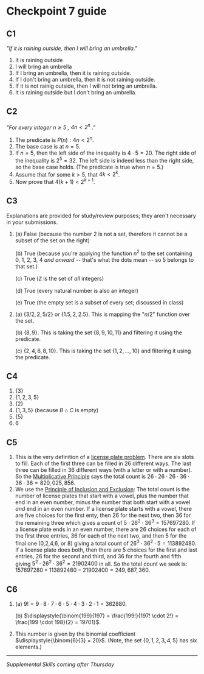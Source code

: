 # Checkpoint 7 guide 

## C1

*"If it is raining outside, then I will bring an umbrella."*

1. It is raining outside
2. I will bring an umbrella
3. If I bring an umbrella, then it is raining outside. 
4. If I don't bring an umbrella, then it is not raining outside. 
5. If it is not rainig outside, then I will not bring an umbrella. 
6. It is raining outside but I don't bring an umbrella. 

## C2

*"For every integer $n \geq 5$ , $4n < 2^n$ ."* 

1. The predicate is $P(n): 4n < 2^n$. 
2. The base case is at $n = 5$. 
3. If $n = 5$, then the left side of the inequality is $4 \cdot 5 = 20$. The right side of the inequality is $2^5 = 32$. The left side is indeed less than the right side, so the base case holds. (The predicate is true when $n=5$.)
4. Assume that for some $k > 5$, that $4k < 2^k$. 
5. Now prove that $4(k+1) < 2^{k+1}$. 

## C3

Explanations are provided for study/review purposes; they aren't necessary in your submissions.

1. (a) False (because the number 2 is not a set, therefore it cannot be a subset of the set on the right)

   (b) True (because you're applying the function $n^2$ to the set containing 0, 1, 2, 3, 4 *and onward* -- that's what the dots mean -- so 5 belongs to that set.)

   (c) True ($\mathbb{Z}$ is the set of *all* integers)

   (d) True (every natural number is also an integer)

   (e) True (the empty set is a subset of every set; discussed in class)

2. (a) $\lbrace    3/2, 2, 5/2 \rbrace$ or $\lbrace  1.5, 2, 2.5 \rbrace$. This is mapping the "$n/2$" function over the set. 

   (b) $\lbrace  8,9 \rbrace$. This is taking the set $\lbrace  8,9,10,11 \rbrace$ and filtering it using the predicate. 

   (c) $\lbrace  2, 4, 6, 8, 10 \rbrace$. This is taking the set $\lbrace  1, 2,\dots, 10 \rbrace$ and filtering it using the predicate. 

## C4 

1. $\lbrace  3 \rbrace$
2. $\lbrace  1,2,3,5 \rbrace$
3. $\lbrace  2 \rbrace$
4. $\lbrace  1,3,5 \rbrace$ (because $B \cap C$ is empty) 
5. $\lbrace  5 \rbrace$
6. 6


## C5 

1. This is the very definition of a [license plate problem](https://publish.obsidian.md/mth225/Combinatorics/License+plate+problem). There are six slots to fill. Each of the first three can be filled in 26 different ways. The last three can be filled in 36 different ways (with a letter or with a number). So the [Multiplicative Principle](https://publish.obsidian.md/mth225/Combinatorics/Multiplicative+principle) says the total count is $26 \cdot 26 \cdot 26 \cdot 36 \cdot 36 \cdot 36 = 820,025,856$. 
2. We use the [Principle of Inclusion and Exclusion](https://publish.obsidian.md/mth225/Combinatorics/Principle+of+Inclusion+and+Exclusion): The total count is the number of license plates that start with a vowel, plus the number that end in an even number, minus the number that both start with a vowel *and* end in an even number. If a license plate starts with a vowel, there are five choices for the first enty, then 26 for the next two, then 36 for the remaining three which gives a count of $5 \cdot 26^2 \cdot 36^3 = 157697280$. If a license plate ends in an even number, there are 26 choices for each of the first three entries, 36 for each of the next two, and then 5 for the final one (0,2,4,6, or 8) giving a total count of $26^3 \cdot 36^2 \cdot 5 = 113892480$. If a license plate does both, then there are 5 choices for the first and last entries, 26 for the second and third, and 36 for the fourth and fifth giving $5^2 \cdot 26^2 \cdot 36^2 = 21902400$ in all. So the total count we seek is: $157697280 + 113892480 - 21902400 = 249,687,360$. 

## C6

1. (a) $9! = 9 \cdot 8 \cdot 7 \cdot 6 \cdot 5 \cdot 4 \cdot 3 \cdot 2 \cdot 1 = 362880$. 

   (b) $\displaystyle{\binom{199}{197} = \frac{199!}{197! \cdot 2!} = \frac{199 \cdot 198}{2} = 19701}$. 


2. This number is given by the binomial coefficient $\displaystyle{\binom{6}{3} = 20}$. (Note, the set $\lbrace  0,1,2,3,4,5 \rbrace$ has six elements.)

---

*Supplemental Skills coming after Thursday* 